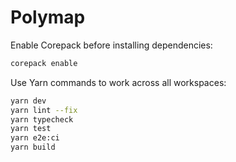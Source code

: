 # Polymap

Enable Corepack before installing dependencies:

```bash
corepack enable
```

Use Yarn commands to work across all workspaces:

```bash
yarn dev
yarn lint --fix
yarn typecheck
yarn test
yarn e2e:ci
yarn build
```
